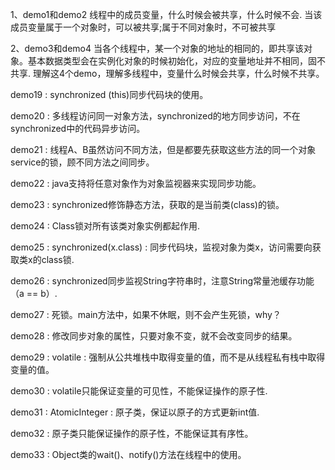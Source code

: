 1、demo1和demo2
    线程中的成员变量，什么时候会被共享，什么时候不会.
    当该成员变量属于一个对象时，可以被共享;属于不同对象时，不可被共享

2、demo3和demo4
    当各个线程中，某一个对象的地址的相同的，即共享该对象。基本数据类型会在实例化对象的时候初始化，对应的变量地址并不相同，固不共享.
    理解这4个demo，理解多线程中，变量什么时候会共享，什么时候不共享。
    
demo19 : synchronized (this)同步代码块的使用。

demo20 : 多线程访问同一对象方法，synchronized的地方同步访问，不在synchronized中的代码异步访问。

demo21 : 线程A、B虽然访问不同方法，但是都要先获取这些方法的同一个对象service的锁，顾不同方法之间同步。

demo22 : java支持将任意对象作为对象监视器来实现同步功能。

demo23 : synchronized修饰静态方法，获取的是当前类(class)的锁。

demo24 : Class锁对所有该类对象实例都起作用.

demo25 : synchronized(x.class) : 同步代码块，监视对象为类x，访问需要向获取类x的class锁.

demo26 : synchronized同步监视String字符串时，注意String常量池缓存功能（a == b）.

demo27 : 死锁。main方法中，如果不休眠，则不会产生死锁，why？

demo28 : 修改同步对象的属性，只要对象不变，就不会改变同步的结果。

demo29 : volatile : 强制从公共堆栈中取得变量的值，而不是从线程私有栈中取得变量的值。

demo30 : volatile只能保证变量的可见性，不能保证操作的原子性.

demo31 : AtomicInteger : 原子类，保证以原子的方式更新int值.

demo32 : 原子类只能保证操作的原子性，不能保证其有序性。

demo33 : Object类的wait()、notify()方法在线程中的使用。